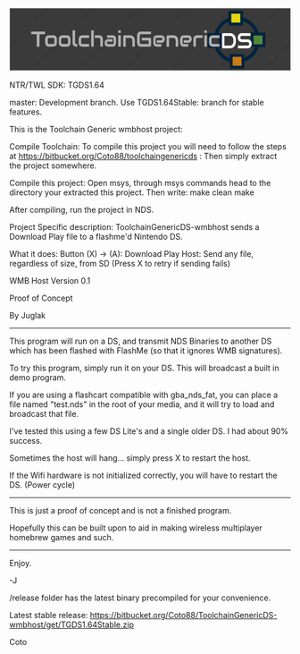 ![ToolchainGenericDS](img/TGDS-Logo.png)

NTR/TWL SDK: TGDS1.64

master: Development branch. Use TGDS1.64Stable: branch for stable features.

This is the Toolchain Generic wmbhost project:

Compile Toolchain: To compile this project you will need to follow the steps at https://bitbucket.org/Coto88/toolchaingenericds : Then simply extract the project somewhere.

Compile this project: Open msys, through msys commands head to the directory your extracted this project. Then write: make clean make

After compiling, run the project in NDS.

Project Specific description: 
ToolchainGenericDS-wmbhost sends a Download Play file to a flashme'd Nintendo DS.


What it does:
Button (X) 		->	(A): 	Download Play Host: Send any file, regardless of size, from SD (Press X to retry if sending fails)

WMB Host
Version 0.1

Proof of Concept

By Juglak

------

This program will run on a DS, and transmit NDS Binaries to another DS which has been flashed with FlashMe (so that it ignores WMB signatures).

To try this program, simply run it on your DS. This will broadcast a built in demo program.

If you are using a flashcart compatible with gba_nds_fat, you can place a file named
"test.nds" in the root of your media, and it will try to load and broadcast that file.

I've tested this using a few DS Lite's and a single older DS. I had about 90% success.

Sometimes the host will hang... simply press X to restart the host.

If the Wifi hardware is not initialized correctly, you will have to restart the DS. (Power cycle)

---

This is just a proof of concept and is not a finished program.

Hopefully this can be built upon to aid in making wireless multiplayer homebrew games and such.

---

Enjoy.

-J


/release folder has the latest binary precompiled for your convenience.

Latest stable release: https://bitbucket.org/Coto88/ToolchainGenericDS-wmbhost/get/TGDS1.64Stable.zip

Coto

